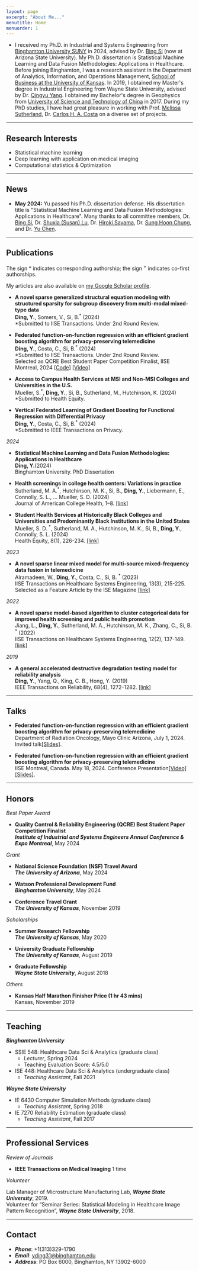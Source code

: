 ```yaml
---
layout: page
excerpt: "About Me..."
menutitle: Home
menuorder: 1
---
```



- I received my Ph.D. in Industrial and Systems Engineering from [Binghamton University SUNY](https://www.binghamton.edu/ssie/) in 2024, advised by Dr. [Bing Si]() (now at Arizona State University). My Ph.D. dissertation is Statistical Machine Learning and Data Fusion Methodologies: Applications in Healthcare. Before joining Binghamton, I was a research assistant in the Department of Analytics, Information, and Operations Management, [School of Business at the University of Kansas](https://business.ku.edu/). In 2019, I obtained my Master's degree in Industrial Engineering from Wayne State University, advised by Dr. [Qingyu Yang](https://engineering.wayne.edu/profile/ek8363). I obtained my Bachelor's degree in Geophysics from [University of Science and Technology of China](https://en.ustc.edu.cn/) in 2017. During my PhD studies, I have had great pleasure in working with Prof. [Melissa Sutherland](https://web.uri.edu/nursing/meet/melissa-sutherland-phd-msn-faan/), Dr. [Carlos H. A. Costa](https://orcid.org/0000-0001-6542-4582) on a diverse set of projects. 

---
##  Research Interests

<ul>
  <li>Statistical machine learning</li>
  <li>Deep learning with application on medical imaging</li>
  <li>Computational statistics & Optimization</li>
</ul>
 
---
##  News

- **May 2024:**  Yu passed his Ph.D. dissertation defense. His dissertation title is "Statistical Machine Learning and Data Fusion Methodologies: Applications in Healthcare". Many thanks to all committee members, Dr. [Bing Si](), Dr. [Shuxia (Susan) Lu](https://www.binghamton.edu/ssie/people/profile.html?id=slu), Dr. [Hiroki Sayama](https://www.binghamton.edu/academics/programs/data-analytics/profile.html?id=sayama),
Dr. [Sung Hoon Chung](https://www.binghamton.edu/ssie/people/profile.html?id=schung), and Dr. [Yu Chen](https://www.binghamton.edu/electrical-computer-engineering/people/profile.html?id=ychen).

---
##  Publications

The sign * indicates corresponding authorship; the sign <sup>+</sup> indicates co-first authorships.

My articles are also available on [my Google Scholar profile](https://scholar.google.com/citations?user=UdiyDmQAAAAJ&hl=en).

- **A novel sparse generalized structural equation modeling with structured sparsity for subgroup discovery from multi-modal mixed-type data**\
**Ding, Y.**, Somers, V., Si, B.<sup>*</sup> (2024) \
*Submitted to IISE Transactions. Under 2nd Round Review.

- **Federated function-on-function regression with an efficient gradient boosting algorithm for privacy-preserving telemedicine**\
**Ding, Y.**, Costa, C., Si, B.<sup>*</sup> (2024) \
*Submitted to IISE Transactions. Under 2nd Round Review.\
Selected as QCRE Best Student Paper Competition Finalist, IISE Montreal, 2024
[[Code]](https://github.com/yd9508/AI_Obstructive_Sleep_Apnea)
[[Video]](https://www.youtube.com/watch?v=lzrxyQvC4EA&ab_channel=YuDing)

- **Access to Campus Health Services at MSI and Non-MSI Colleges and Universities in the U.S.**\
Mueller, S.<sup>*</sup>, **Ding, Y.**, Si, B., Sutherland, M., Hutchinson, K.  (2024) \
*Submitted to Health Equity.

- **Vertical Federated Learning of Gradient Boosting for Functional Regression with Differential Privacy**\
**Ding, Y.**, Costa, C., Si, B.<sup>*</sup> (2024) \
*Submitted to IEEE Transactions on Privacy.

*2024*
- **Statistical Machine Learning and Data Fusion Methodologies: Applications in Healthcare**\
**Ding, Y.**(2024) \
Binghamton University. PhD Dissertation

- **Health screenings in college health centers: Variations in practice**\
Sutherland, M. A.<sup>*</sup>, Hutchinson, M. K., Si, B., **Ding, Y.**, Liebermann, E., Connolly, S. L., … Mueller, S. D.  (2024) \
Journal of American College Health, 1–8.
[[link]](https://doi.org/10.1080/07448481.2024.2361307)

- **Student Health Services at Historically Black Colleges and Universities and Predominantly Black Institutions in the United States**\
Mueller, S. D. <sup>*</sup>, Sutherland, M. A., Hutchinson, M. K., Si, B., **Ding, Y.**, Connolly, S. L. (2024) \
Health Equity, 8(1), 226-234. 
[[link]](https://doi.org/10.1089/heq.2023.0219)

*2023*
- **A novel sparse linear mixed model for multi-source mixed-frequency data fusion in telemedicine**\
Alramadeen, W., **Ding, Y.**, Costa, C., Si, B. <sup>*</sup>   (2023)\
IISE Transactions on Healthcare Systems Engineering, 13(3), 215-225.\
Selected as a Feature Article by the ISE Magazine
[[link]](https://doi.org/10.1080/24725579.2023.2202877)

*2022*
- **A novel sparse model-based algorithm to cluster categorical data for improved health screening and public health promotion**\
Jiang, L., **Ding, Y.**, Sutherland, M. A., Hutchinson, M. K., Zhang, C., Si, B. <sup>*</sup>  (2022) \
IISE Transactions on Healthcare Systems Engineering, 12(2), 137-149. 
[[link]](https://doi.org/10.1080/24725579.2021.1980467)

*2019*
- **A general accelerated destructive degradation testing model for reliability analysis**\
**Ding, Y.**, Yang, Q., King, C. B., Hong, Y. (2019) \
IEEE Transactions on Reliability, 68(4), 1272-1282.
[[link]](https://doi.org/10.1109/TR.2018.2883983)

---
##  Talks

- **Federated function-on-function regression with an efficient gradient boosting algorithm for privacy-preserving telemedicine**\
Department of Radiation Oncology, Mayo Clinic Arizona, July 1, 2024. Invited talk[[Slides]](/files/Talk_Yu_Ding1.pdf).
  
- **Federated function-on-function regression with an efficient gradient boosting algorithm for privacy-preserving telemedicine**\
IISE Montreal, Canada. May 18, 2024. Conference Presentation[[Video]](https://www.youtube.com/watch?v=lzrxyQvC4EA&ab_channel=YuDing)[[Slides]](/files/Talk_Yu_Ding1.pdf).

---
## Honors

*Best Paper Award*
- **Quality Control & Reliability Engineering (QCRE) Best Student Paper Competition Finalist**\
___Institute of Industrial and Systems Engineers Annual Conference & Expo Montreal___, May 2024

*Grant*
- **National Science Foundation (NSF) Travel Award**\
___The University of Arizona___, May 2024

- **Watson Professional Development Fund**\
___Binghamton University___, May 2024

- **Conference Travel Grant**\
___The University of Kansas___, November 2019

*Scholarships*
- **Summer Research Fellowship**\
___The University of Kansas___, May 2020

- **University Graduate Fellowship**\
___The University of Kansas___, August 2019

- **Graduate Fellowship**\
___Wayne State University___, August 2018

*Others*
- **Kansas Half Marathon Finisher Price (1 hr 43 mins)**\
Kansas, November 2019

---
## Teaching

___Binghamton University___
- SSIE 548: Healthcare Data Sci & Analytics (graduate class)
     - *Lecturer*, Spring 2024
     - Teaching Evaluation Score: 4.5/5.0 
- ISE 448: Healthcare Data Sci & Analytics (undergraduate class)
     - *Teaching Assistant*, Fall 2021 
     
___Wayne State University___
 - IE 6430 Computer Simulation Methods (graduate class)
     - *Teaching Assistant*, Spring 2018
 - IE 7270 Reliability Estimation (graduate class)
     - *Teaching Assistant*, Fall 2017

---
## Professional Services

*Review of Journals*
- **IEEE Transactions on Medical Imaging** 1 time

*Volunteer*

Lab Manager of Microstructure Manufacturing Lab, ___Wayne State University___, 2019.\
Volunteer for “Seminar Series:  Statistical Modeling in Healthcare Image Pattern Recognition”, ___Wayne State University___, 2018.         

---
##  Contact

- ***Phone***: +1(313)329-1790
- ***Email***: yding31@binghamton.edu
- ***Address***: PO Box 6000, Binghamton, NY 13902-6000 
















